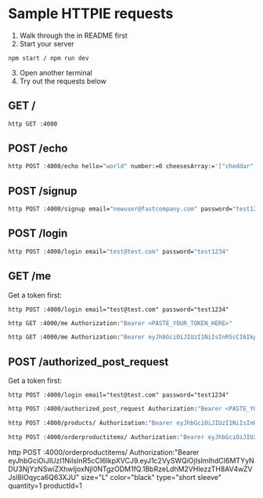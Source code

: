 # Sample HTTPIE requests

1. Walk through the in README first
2. Start your server

```
npm start / npm run dev
```

3. Open another terminal
4. Try out the requests below

## GET /

```bash
http GET :4000
```

## POST /echo

```bash
http POST :4000/echo hello="world" number:=0 cheesesArray:='["cheddar", "rochefort", "stilton"]'
```

## POST /signup

```bash
http POST :4000/signup email="newuser@fastcompany.com" password="test1234" name="John Doe"
```

## POST /login

```bash
http POST :4000/login email="test@test.com" password="test1234"
```

## GET /me

Get a token first:

```
http POST :4000/login email="test@test.com" password="test1234"
```

```bash
http GET :4000/me Authorization:"Bearer <PASTE_YOUR_TOKEN_HERE>"
```

```bash
http GET :4000/me Authorization:"Bearer eyJhbGciOiJIUzI1NiIsInR5cCI6IkpXVCJ9.eyJ1c2VySWQiOjEsImlhdCI6MTU4NDYwNzIyMSwiZXhwIjoxNTg0NjE0NDIxfQ.PcK4zqUIuA347cW7jdLFSH-86RckZtPw4RFeChwqh2o"
```

## POST /authorized_post_request

Get a token first:

```
http POST :4000/login email="test@test.com" password="test1234"
```

```bash
http POST :4000/authorized_post_request Authorization:"Bearer <PASTE_YOUR_TOKEN_HERE>" hello="world" number:=0 cheesesArray:='["cheddar", "rochefort", "stilton"]'
```

```bash
http POST :4000/products/ Authorization:"Bearer eyJhbGciOiJIUzI1NiIsInR5cCI6IkpXVCJ9.eyJ1c2VySWQiOjIsImlhdCI6MTYyNDU3Mzc3NCwiZXhwIjoxNjI0NTgwOTc0fQ.HWkSJ0oT7pjZx8KoiNGR89UTx1VIM01QWO4V9vQZy8E" title="ss" imageurl="ss" tags"sss" description="sss" cost=30 addedcost=3
```

```bash
http POST :4000/orderproductitems/ Authorization:"Bearer eyJhbGciOiJIUzI1NiIsInR5cCI6IkpXVCJ9.eyJ1c2VySWQiOjIsImlhdCI6MTYyNDU3NTQwOSwiZXhwIjoxNjI0NTgyNjA5fQ.Qja-kczB6XMxO6ybgIuizrQSDNvQUpIz5Dj-doik9hc" size="S" color="Black" quantity="1" productId="1"
```

http POST :4000/orderproductitems/ Authorization:"Bearer eyJhbGciOiJIUzI1NiIsInR5cCI6IkpXVCJ9.eyJ1c2VySWQiOjIsImlhdCI6MTYyNDU3NjYzNSwiZXhwIjoxNjI0NTgzODM1fQ.1BbRzeLdhM2VHlezzTH8AV4wZVJsl8IOqyca6Q63XJU" size="L" color="black" type="short sleeve" quantity=1 productId=1
